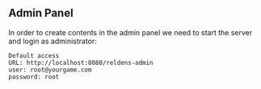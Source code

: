 ## Admin Panel

In order to create contents in the admin panel we need to start the server and login as administrator:

```
Default access
URL: http://localhost:8080/reldens-admin
user: root@yourgame.com
password: root
```
